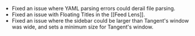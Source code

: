 - Fixed an issue where YAML parsing errors could derail file parsing.
- Fixed an issue with Floating Titles in the [[Feed Lens]].
- Fixed an issue where the sidebar could be larger than Tangent's window was wide, and sets a minimum size for Tangent's window.